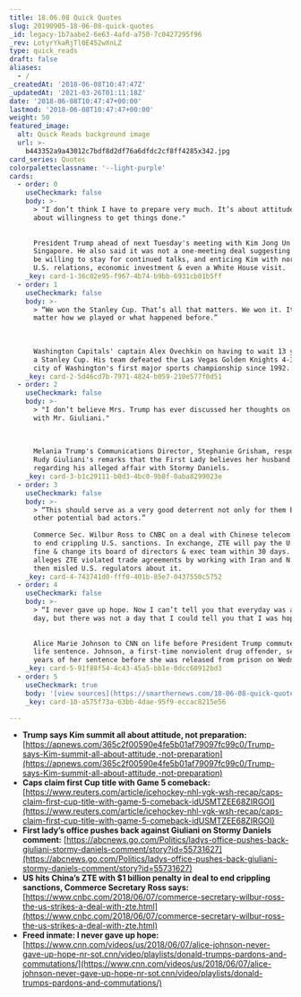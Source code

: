 ```yaml
---
title: 18.06.08 Quick Quotes
slug: 20190905-18-06-08-quick-quotes
_id: legacy-1b7aabe2-6e63-4afd-a750-7c0427295f96
_rev: LotyrYkaRjTl0E452wXnLZ
type: quick_reads
draft: false
aliases:
  - /
_createdAt: '2018-06-08T10:47:47Z'
_updatedAt: '2021-03-26T01:11:18Z'
date: '2018-06-08T10:47:47+00:00'
lastmod: '2018-06-08T10:47:47+00:00'
weight: 50
featured_image:
  alt: Quick Reads background image
  url: >-
    b443352a9a43012c7bdf8d2df76a6dfdc2cf8ff4285x342.jpg
card_series: Quotes
colorpaletteclassname: '--light-purple'
cards:
  - order: 0
    useCheckmark: false
    body: >-
      > "I don’t think I have to prepare very much. It’s about attitude. It’s
      about willingness to get things done."  
        
        
      President Trump ahead of next Tuesday's meeting with Kim Jong Un in
      Singapore. He also said it was not a one-meeting deal suggesting he would
      be willing to stay for continued talks, and enticing Kim with normalized
      U.S. relations, economic investment & even a White House visit.
    _key: card-1-36c02e95-f967-4b74-b9bb-6931cb01b5ff
  - order: 1
    useCheckmark: false
    body: >-
      > “We won the Stanley Cup. That’s all that matters. We won it. It doesn’t
      matter how we played or what happened before.”  
        
        
        
      Washington Capitals' captain Alex Ovechkin on having to wait 13 years for
      a Stanley Cup. His team defeated the Las Vegas Golden Knights 4-3 in the
      city of Washington's first major sports championship since 1992.
    _key: card-2-5d46cd7b-7971-4824-b059-210e577f0d51
  - order: 2
    useCheckmark: false
    body: >-
      > "I don’t believe Mrs. Trump has ever discussed her thoughts on anything
      with Mr. Giuliani."  
        
        
        
      Melania Trump's Communications Director, Stephanie Grisham, responding to
      Rudy Giuliani's remarks that the First Lady believes her husband's denials
      regarding his alleged affair with Stormy Daniels.
    _key: card-3-b1c29111-b0d3-4bc0-9b8f-0aba8299023e
  - order: 3
    useCheckmark: false
    body: >-
      > “This should serve as a very good deterrent not only for them but for
      other potential bad actors.”  
        
      Commerce Sec. Wilbur Ross to CNBC on a deal with Chinese telecom giant ZTE
      to end crippling U.S. sanctions. In exchange, ZTE will pay the U.S. a $1B
      fine & change its board of directors & exec team within 30 days. U.S.
      alleges ZTE violated trade agreements by working with Iran and N. Korea &
      then misled U.S. regulators about it.
    _key: card-4-743741d0-fff0-401b-85e7-0437550c5752
  - order: 4
    useCheckmark: false
    body: >-
      > “I never gave up hope. Now I can’t tell you that everyday was a good
      day, but there was not a day that I could tell you that I was hopeless.”  
        
        
      Alice Marie Johnson to CNN on life before President Trump commuted her
      life sentence. Johnson, a first-time nonviolent drug offender, served 21
      years of her sentence before she was released from prison on Wednesday.
    _key: card-5-91f88f54-4c43-45a5-bb1e-0dcc60912bd3
  - order: 5
    useCheckmark: true
    body: '[view sources](https://smarthernews.com/18-06-08-quick-quotes/)'
    _key: card-10-a575f73a-63bb-4dae-95f9-eccac8215e56

---
```

* **Trump says Kim summit all about attitude, not preparation:**  
[https://apnews.com/365c2f00590e4fe5b01af79097fc99c0/Trump-says-Kim-summit-all-about-attitude,-not-preparation](https://apnews.com/365c2f00590e4fe5b01af79097fc99c0/Trump-says-Kim-summit-all-about-attitude,-not-preparation)
* **Caps claim first Cup title with Game 5 comeback:** [https://www.reuters.com/article/icehockey-nhl-vgk-wsh-recap/caps-claim-first-cup-title-with-game-5-comeback-idUSMTZEE68ZIRGOI](https://www.reuters.com/article/icehockey-nhl-vgk-wsh-recap/caps-claim-first-cup-title-with-game-5-comeback-idUSMTZEE68ZIRGOI)
* **First lady’s office pushes back against Giuliani on Stormy Daniels comment:** [https://abcnews.go.com/Politics/ladys-office-pushes-back-giuliani-stormy-daniels-comment/story?id=55731627](https://abcnews.go.com/Politics/ladys-office-pushes-back-giuliani-stormy-daniels-comment/story?id=55731627)
* **US hits China’s ZTE with $1 billion penalty in deal to end crippling sanctions, Commerce Secretary Ross says:**  
[https://www.cnbc.com/2018/06/07/commerce-secretary-wilbur-ross-the-us-strikes-a-deal-with-zte.html](https://www.cnbc.com/2018/06/07/commerce-secretary-wilbur-ross-the-us-strikes-a-deal-with-zte.html)
* **Freed inmate: I never gave up hope:** [https://www.cnn.com/videos/us/2018/06/07/alice-johnson-never-gave-up-hope-nr-sot.cnn/video/playlists/donald-trumps-pardons-and-commutations/](https://www.cnn.com/videos/us/2018/06/07/alice-johnson-never-gave-up-hope-nr-sot.cnn/video/playlists/donald-trumps-pardons-and-commutations/)
